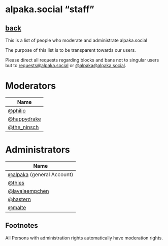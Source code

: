 alpaka.social “staff”
===

## [back](index.md)

This is a list of people who moderate and administrate alpaka.social

The purpose of this list is to be transparent towards our users.

Please direct all requests regarding blocks and bans not to singular users but to <a href="mailto:requests@alpaka.social">requests@alpaka.social</a> or <a href="https://alpaka.social/@alpaka">@alpaka@alpaka.social</a>.

# Moderators



| Name |
| -------- |
|[@philip](https://alpaka.social/@philip)|
|[@happydrake](https://alpaka.social/@happydrake)|
|[@the_ninsch](https://alpaka.social/@the_ninsch)|

# Administrators

| Name |
| -------- |
| [@alpaka](https://alpaka.social/@alpaka) (general Account)|
| [@thies](https://alpaka.social/@thies)     | 
| [@lavalaempchen](https://alpaka.social/@lavalamepchen)|
| [@hastern](https://alpaka.social/@hastern)|
| [@malte](https://alpaka.social/@malte)


## Footnotes

All Persons with administration rights automatically have moderation rights.